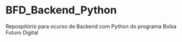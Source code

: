# BFD_Backend_Python
Repospitório para ocurso de Backend com Python do programa Bolsa Futuro Digital
